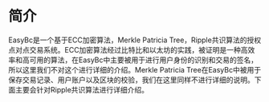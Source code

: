 # 简介

EasyBc是一个基于ECC加密算法，Merkle Patricia Tree，Ripple共识算法的授权点对点交易系统。ECC加密算法经过比特比和以太坊的实践，被证明是一种高效率和高可用的算法，在EasyBc中主要被用于进行用户身份的识别和交易的签名，所以这里我们不对这个进行详细的介绍。Merkle Patricia Tree在EasyBc中被用于保存交易记录、用户账户以及区块的校验，我们在这里同样不进行详细的说明。下面主要会针对Ripple共识算法进行详细介绍。